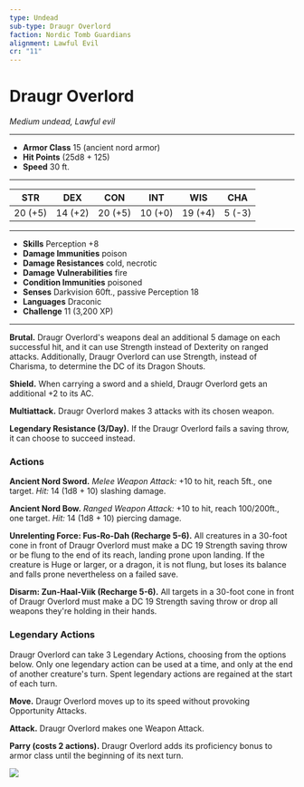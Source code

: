 ```yaml
---
type: Undead
sub-type: Draugr Overlord
faction: Nordic Tomb Guardians
alignment: Lawful Evil
cr: "11"
---
```

# Draugr Overlord
*Medium undead, Lawful evil*  
___  
- **Armor Class** 15 (ancient nord armor)  
- **Hit Points** (25d8 + 125)  
- **Speed** 30 ft.  
___  
| **STR** | **DEX** | **CON** | **INT** | **WIS** | **CHA** |  
|:-------:|:-------:|:-------:|:-------:|:-------:|:-------:|  
| 20 (+5) | 14 (+2) | 20 (+5) | 10 (+0) | 19 (+4) | 5 (-3) |  
___  
- **Skills** Perception +8  
- **Damage Immunities** poison  
- **Damage Resistances** cold, necrotic  
- **Damage Vulnerabilities** fire  
- **Condition Immunities** poisoned  
- **Senses** Darkvision 60ft., passive Perception 18  
- **Languages** Draconic  
- **Challenge** 11 (3,200 XP)  
___  
**Brutal.** Draugr Overlord's weapons deal an additional 5 damage on each successful hit, and it can use Strength instead of Dexterity on ranged attacks. Additionally, Draugr Overlord can use Strength, instead of Charisma, to determine the DC of its Dragon Shouts.  

**Shield.** When carrying a sword and a shield, Draugr Overlord gets an additional +2 to its AC.  

**Multiattack.** Draugr Overlord makes 3 attacks with its chosen weapon.  

**Legendary Resistance (3/Day).** If the Draugr Overlord fails a saving throw, it can choose to succeed instead.  

### Actions  

**Ancient Nord Sword.** *Melee Weapon Attack:* +10 to hit, reach 5ft., one target. *Hit:* 14 (1d8 + 10) slashing damage.  

**Ancient Nord Bow.** *Ranged Weapon Attack:* +10 to hit, reach 100/200ft., one target. *Hit:* 14 (1d8 + 10) piercing damage.  

**Unrelenting Force: Fus-Ro-Dah (Recharge 5-6).** All creatures in a 30-foot cone in front of Draugr Overlord must make a DC 19 Strength saving throw or be flung to the end of its reach, landing prone upon landing. If the creature is Huge or larger, or a dragon, it is not flung, but loses its balance and falls prone nevertheless on a failed save.  

**Disarm: Zun-Haal-Viik (Recharge 5-6).** All targets in a 30-foot cone in front of Draugr Overlord must make a DC 19 Strength saving throw or drop all weapons they're holding in their hands.  

### Legendary Actions  
Draugr Overlord can take 3 Legendary Actions, choosing from the options below. Only one legendary action can be used at a time, and only at the end of another creature's turn. Spent legendary actions are regained at the start of each turn.  

**Move.** Draugr Overlord moves up to its speed without provoking Opportunity Attacks.  

**Attack.** Draugr Overlord makes one Weapon Attack.  

**Parry (costs 2 actions).** Draugr Overlord adds its proficiency bonus to armor class until the beginning of its next turn. 

<img 
  src='https://staticdelivery.nexusmods.com/mods/110/images/58359-1-1411351284.jpg' />